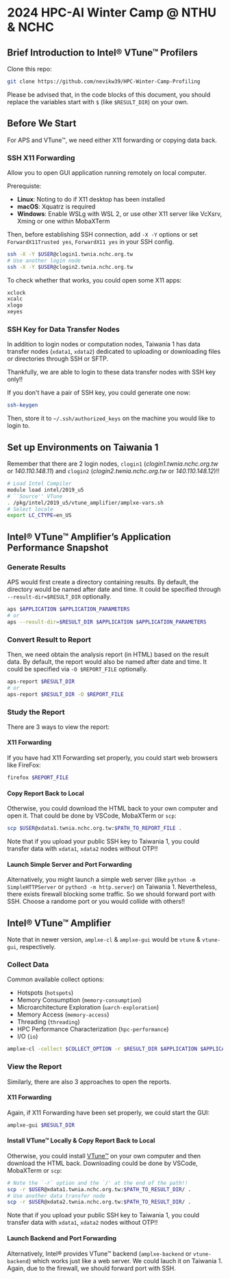 # 2024 HPC-AI Winter Camp @ NTHU & NCHC
## Brief Introduction to Intel® VTune™ Profilers

Clone this repo:
```bash
git clone https://github.com/nevikw39/HPC-Winter-Camp-Profiling
```

Please be advised that, in the code blocks of this document, you should replace the variables start with `$` (like `$RESULT_DIR`) on your own.

## Before We Start

For APS and VTune™, we need either X11 forwarding or copying data back.

### SSH X11 Forwarding

Allow you to open GUI application running remotely on local computer.

Prerequiste:
- **Linux**: Noting to do if X11 desktop has been installed
- **macOS**: Xquatrz is required
- **Windows**: Enable WSLg with WSL 2, or use other X11 server like VcXsrv, Xming or one within MobaXTerm

Then, before establishing SSH connection, add `-X -Y` options or set `ForwardX11Trusted yes`, `ForwardX11 yes` in your SSH config.

```bash
ssh -X -Y $USER@clogin1.twnia.nchc.org.tw
# Use another login node
ssh -X -Y $USER@clogin2.twnia.nchc.org.tw
```

To check whether that works, you could open some X11 apps:

```bash
xclock
xcalc
xlogo
xeyes
```

### SSH Key for Data Transfer Nodes

In addition to login nodes or computation nodes, Taiwania 1 has data transfer nodes (`xdata1`, `xdata2`) dedicated to uploading or downloading files or directories through SSH or SFTP.

Thankfully, we are able to login to these data transfer nodes with SSH key only!!

If you don't have a pair of SSH key, you could generate one now:
```bash
ssh-keygen
```

Then, store it to `~/.ssh/authorized_keys` on the machine you would like to login to.

## Set up Environments on Taiwania 1

Remember that there are 2 login nodes, `clogin1` (_clogin1.twnia.nchc.org.tw_ or _140.110.148.11_) and `clogin2` (_clogin2.twnia.nchc.org.tw_ or _140.110.148.12_)!!

```bash
# Load Intel Compiler
module load intel/2019_u5 
# ``Source'' VTune
. /pkg/intel/2019_u5/vtune_amplifier/amplxe-vars.sh
# Select locale
export LC_CTYPE=en_US
```

## Intel® VTune™ Amplifier’s Application Performance Snapshot

### Generate Results

APS would first create a directory containing results. By default, the directory would be named after date and time. It could be specified through `--result-dir=$RESULT_DIR` optionally.

```bash
aps $APPLICATION $APPLICATION_PARAMETERS
# or
aps --result-dir=$RESULT_DIR $APPLICATION $APPLICATION_PARAMETERS
```

### Convert Result to Report

Then, we need obtain the analysis report (in HTML) based on the result data. By default, the report would also be named after date and time. It could be specified via `-O $REPORT_FILE` optionally.

```bash
aps-report $RESULT_DIR
# or
aps-report $RESULT_DIR -O $REPORT_FILE
```

### Study the Report

There are 3 ways to view the report:

#### X11 Forwarding

If you have had X11 Forwarding set properly, you could start web browsers like FireFox:

```bash
firefox $REPORT_FILE
```

#### Copy Report Back to Local

Otherwise, you could download the HTML back to your own computer and open it. That could be done by VSCode, MobaXTerm or `scp`:

```bash
scp $USER@xdata1.twnia.nchc.org.tw:$PATH_TO_REPORT_FILE .
```

Note that if you upload your public SSH key to Taiwania 1, you could transfer data with `xdata1`, `xdata2` nodes without OTP!!

#### Launch Simple Server and Port Forwarding

Alternatively, you might launch a simple web server (like `python -m SimpleHTTPServer` or `python3 -m http.server`) on Taiwania 1. Nevertheless, there exists firewall blocking some traffic. So we should forward port with SSH. Choose a randome port or you would collide with others!!

## Intel® VTune™ Amplifier

Note that in newer version, `amplxe-cl` & `amplxe-gui` would be `vtune` & `vtune-gui`, respectively.

### Collect Data

Common available collect options:
- Hotspots (`hotspots`)
- Memory Consumption (`memory-consumption`)
- Microarchitecture Exploration (`uarch-exploration`)
- Memory Access (`memory-access`)
- Threading (`threading`)
- HPC Performance Characterization (`hpc-performance`)
- I/O (`io`)

```bash
amplxe-cl -collect $COLLECT_OPTION -r $RESULT_DIR $APPLICATION $APPLICATION_PARAMETERS
```

### View the Report

Similarly, there are also 3 approaches to open the reports.

#### X11 Forwarding

Again, if X11 Forwarding have been set properly, we could start the GUI:

```bash
amplxe-gui $RESULT_DIR
```

#### Install VTune™ Locally & Copy Report Back to Local

Otherwise, you could install [VTune™](https://www.intel.com/content/www/us/en/docs/vtune-profiler/installation-guide/2023-1/overview.html) on your own computer and then download the HTML back. Downloading could be done by VSCode, MobaXTerm or `scp`:

```bash
# Note the `-r` option and the `/' at the end of the path!!
scp -r $USER@xdata1.twnia.nchc.org.tw:$PATH_TO_RESULT_DIR/ .
# Use another data transfer node
scp -r $USER@xdata2.twnia.nchc.org.tw:$PATH_TO_RESULT_DIR/ .
```

Note that if you upload your public SSH key to Taiwania 1, you could transfer data with `xdata1`, `xdata2` nodes without OTP!!

#### Launch Backend and Port Forwarding

Alternatively, Intel® provides VTune™ backend (`amplxe-backend` or `vtune-backend`) which works just like a web server. We could lauch it on Taiwania 1. Again, due to the firewall, we should forward port with SSH.
